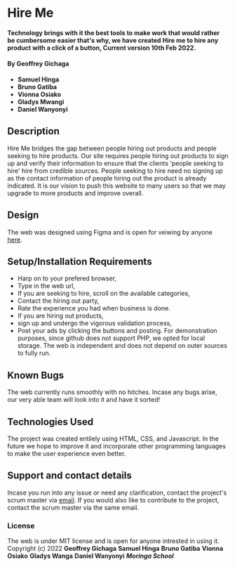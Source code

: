# Hire Me
#### Technology brings with it the best tools to make work that would rather be cumbersome easier that's why, we have created Hire me to hire any product with a click of a button, Current version 10th Feb 2022.
#### By **Geoffrey Gichaga**
* **Samuel Hinga**
* **Bruno Gatiba**
* **Vionna Osiako**
* **Gladys Mwangi**
* **Daniel Wanyonyi**
## Description
Hire Me bridges the gap between people hiring out products and people seeking to hire products. Our site requires people hiring out products to sign up and verify their information to ensure that the clients 'people seeking to hire' hire from credible sources. People seeking to hire need no signing up as the contact information of people hiring out the product is already indicated. It is our vision to push this website to many users so that we may upgrade to more products and improve overall.
## Design
The web was designed using Figma and is open for veiwing by anyone [here](https://www.figma.com/file/DqtT43ieWrlMV2Gb6Qi8Cq/hire-me?node-id=102%3A2).
## Setup/Installation Requirements
* Harp on to your prefered browser,
* Type in the web url,
* If you are seeking to hire, scroll on the available categories,
* Contact the hiring out party,
* Rate the experience you had when business is done.
* If you are hiring out products,
* sign up and undergo the vigorous validation process,
* Post your ads by clicking the buttons and posting.
For demonstration purposes, since github does not support PHP, we opted for local storage. The web is independent and does not depend on outer sources to fully run.
## Known Bugs
The web currently runs smoothly with no hitches. Incase any bugs arise, our very able team will look into it and have it sorted!
## Technologies Used
The project was created entilely using HTML, CSS, and Javascript. In the future we hope to improve it and incorporate other programming languages to make the user experience even better.
## Support and contact details
Incase you run into any issue or need any clarification, contact the project's scrum master via [email](mailto:geoffrey.githinji@student.moringaschool.com). If you would also like to contribute to the project, contact the scrum master via the same email.
### License
The web is under MIT license and is open for anyone intrested in using it.
Copyright (c) 2022 **Geoffrey Gichaga**
**Samuel Hinga**
**Bruno Gatiba**
**Vionna Osiako**
**Gladys Wanga**
**Daniel Wanyonyi**
***Moringa School***
